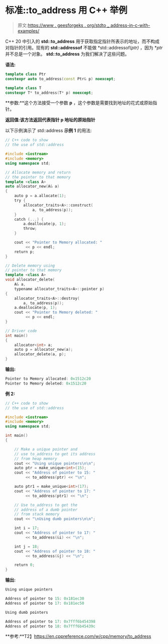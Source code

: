 # 标准::to_address 用 C++ 举例

> 原文:[https://www . geesforgeks . org/stdto _ address-in-c-with-examples/](https://www.geeksforgeeks.org/stdto_address-in-c-with-examples/)

C++ 20 中引入的 **std::to_address** 用于获取指定指针所表示的地址，而不构成对指针的引用。现有的 **std::addressof** 不能做 *std::addressof(*ptr)* ，因为 **ptr* 并不总是一个对象。 **std::to_address** 为我们解决了这些问题。

**语法:**

```cpp
template class Ptr
constexpr auto to_address(const Ptr& p) noexcept;

template class T
constexpr T* to_address(T* p) noexcept;

```

**参数:**这个方法接受一个参数 **p** ，这个参数是需要找到地址的花式或原始指针。

**返回值:**该方法返回代表指针 p 地址的**原始指针**

以下示例演示了 std::address
**示例 1** 的用法:

```cpp
// C++ code to show
// the use of std::address

#include <iostream>
#include <memory>
using namespace std;

// Allocate memory and return
// the pointer to that memory
template <class A>
auto allocator_new(A& a)
{
    auto p = a.allocate(1);
    try {
        allocator_traits<A>::construct(
            a, to_address(p));
    }
    catch (...) {
        a.deallocate(p, 1);
        throw;
    }

    cout << "Pointer to Memory allocated: "
         << p << endl;
    return p;
}

// Delete memory using
// pointer to that memory
template <class A>
void allocator_delete(
    A& a,
    typename allocator_traits<A>::pointer p)
{
    allocator_traits<A>::destroy(
        a, to_address(p));
    a.deallocate(p, 1);
    cout << "Pointer to Memory deleted: "
         << p << endl;
}

// Driver code
int main()
{
    allocator<int> a;
    auto p = allocator_new(a);
    allocator_delete(a, p);
}
```

**输出:**

```cpp
Pointer to Memory allocated: 0x1512c20
Pointer to Memory deleted: 0x1512c20

```

**例 2:**

```cpp
// C++ code to show
// the use of std::address

#include <iostream>
#include <memory>
using namespace std;

int main()
{

    // Make a unique pointer and
    // use to_address to get its address
    // from heap memory
    cout << "Using unique pointers\n\n";
    auto ptr = make_unique<int>(15);
    cout << "Address of pointer to 15: "
         << to_address(ptr) << "\n";

    auto ptr1 = make_unique<int>(17);
    cout << "Address of pointer to 17: "
         << to_address(ptr1) << "\n";

    // Use to_address to get the
    // address of a dumb pointer
    // from stack memory
    cout << "\nUsing dumb pointers\n\n";

    int i = 17;
    cout << "Address of pointer to 17: "
         << to_address(&i) << "\n";

    int j = 18;
    cout << "Address of pointer to 18: "
         << to_address(&j) << "\n";

    return 0;
}
```

**输出:**

```cpp
Using unique pointers

Address of pointer to 15: 0x181ec30
Address of pointer to 17: 0x181ec50

Using dumb pointers

Address of pointer to 17: 0x7fff6b454398
Address of pointer to 18: 0x7fff6b45439c

```

**参考:**T2】https://en.cppreference.com/w/cpp/memory/to_address